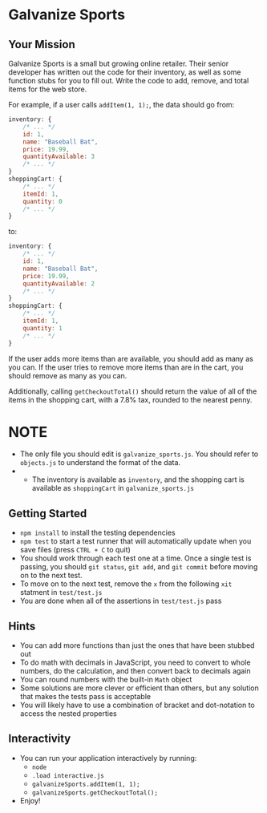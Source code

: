 # Galvanize Sports

## Your Mission

Galvanize Sports is a small but growing online retailer. Their senior developer has written out the code for their inventory, as well as some function stubs for you to fill out. Write the code to add, remove, and total items for the web store.

For example, if a user calls `addItem(1, 1);`, the data should go from:

```js
inventory: {
    /* ... */
    id: 1,
    name: "Baseball Bat",
    price: 19.99,
    quantityAvailable: 3
    /* ... */
}
shoppingCart: {
    /* ... */
    itemId: 1,
    quantity: 0
    /* ... */
}
```

to:

```js
inventory: {
    /* ... */
    id: 1,
    name: "Baseball Bat",
    price: 19.99,
    quantityAvailable: 2
    /* ... */
}
shoppingCart: {
    /* ... */
    itemId: 1,
    quantity: 1
    /* ... */
}
```

If the user adds more items than are available, you should add as many as you can. If the user tries to remove more items than are in the cart, you should remove as many as you can.

Additionally, calling `getCheckoutTotal()` should return the value of all of the items in the shopping cart, with a 7.8% tax, rounded to the nearest penny.

# NOTE

* The only file you should edit is `galvanize_sports.js`. You should refer to `objects.js` to understand the format of the data.
* * The inventory is available as `inventory`, and the shopping cart is available as `shoppingCart` in `galvanize_sports.js`

## Getting Started

* `npm install` to install the testing dependencies
* `npm test` to start a test runner that will automatically update when you save files (press `CTRL + C` to quit)
* You should work through each test one at a time. Once a single test is passing,
you should `git status`, `git add`, and `git commit` before moving on to the next
test.
* To move on to the next test, remove the `x` from the following `xit` statment
in `test/test.js`
* You are done when all of the assertions in `test/test.js` pass

## Hints

* You can add more functions than just the ones that have been stubbed out
* To do math with decimals in JavaScript, you need to convert to whole numbers, do the calculation, and then convert back to decimals again
* You can round numbers with the built-in `Math` object
* Some solutions are more clever or efficient than others, but any solution that makes the tests pass is acceptable
* You will likely have to use a combination of bracket and dot-notation to access the nested properties

## Interactivity

* You can run your application interactively by running:
    * `node`
    * `.load interactive.js`
    * `galvanizeSports.addItem(1, 1);`
    * `galvanizeSports.getCheckoutTotal();`
* Enjoy!
